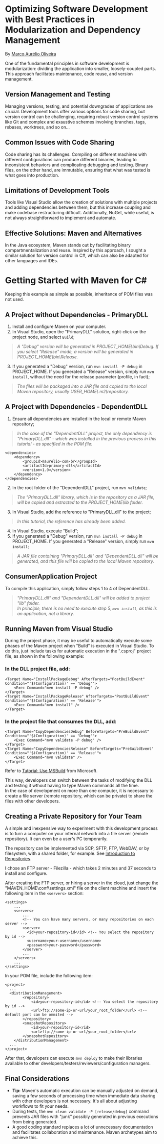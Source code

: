 # Optimizing Software Development with Best Practices in Modularization and Dependency Management

By [Marco Aurélio Oliveira](https://maurelio.com.br)

One of the fundamental principles in software development is modularization: dividing the application into smaller, loosely-coupled parts. This approach facilitates maintenance, code reuse, and version management.

## Version Management and Testing
Managing versions, testing, and potential downgrades of applications are crucial. Development tools offer various options for code sharing, but version control can be challenging, requiring robust version control systems like Git and complex and exaustive schemes involving branches, tags, rebases, worktrees, and so on...

## Common Issues with Code Sharing
Code sharing has its challenges. Compiling on different machines with different configurations can produce different binaries, leading to inconsistent behaviors and complicating debugging and testing. Binary files, on the other hand, are immutable, ensuring that what was tested is what goes into production.

## Limitations of Development Tools
Tools like Visual Studio allow the creation of solutions with multiple projects and adding dependencies between them, but this increase coupling and make codebase restructuring difficult. Additionally, NuGet, while useful, is not always straightforward to implement and automate.

## Effective Solutions: Maven and Alternatives
In the Java ecosystem, Maven stands out by facilitating binary compartmentalization and reuse. Inspired by this approach, I sought a similar solution for version control in C#, which can also be adapted for other languages and IDEs.

# Getting Started with Maven for C#
Keeping this example as simple as possible, inheritance of POM files was not used.
## A Project without Dependencies - PrimaryDLL
1. Install and configure Maven on your computer.
2. In Visual Studio, open the "PrimaryDLL" solution, right-click on the project node, and select `Build`;
>*A "Debug" version will be generated in PROJECT_HOME\bin\Debug. If you select "Release" mode, a version will be generated in PROJECT_HOME\bin\Release.*
3. If you generated a "Debug" version, run `mvn install -P debug` in PROJECT_HOME. If you generated a "Release" version, simply run `mvn install`, without the need for the release parameter (profile, in fact);
>*The files will be packaged into a JAR file and copied to the local Maven repository, usually USER_HOME\\.m2\repository.*

## A Project with Dependencies - DependentDLL
1. Ensure all dependencies are installed in the local or remote Maven repository;
>*In the case of the "DependentDLL" project, the only dependency is "PrimaryDLL.dll" - which was installed in the previous process in this tutorial - as specified in the POM file:*
```
<dependencies>
    <dependency>
        <groupId>maurelio-com-br</groupId>
        <artifactId>primary-dll</artifactId>
        <version>1.0</version>
    </dependency>
</dependencies>
```

2. In the root folder of the "DependentDLL" project, run `mvn validate`;
>*The "PrimaryDLL.dll" library, which is in the repository as a JAR file, will be copied and extracted to the PROJECT_HOME\lib folder.*
3. In Visual Studio, add the reference to "PrimaryDLL.dll" to the project;
>*In this tutorial, the reference has already been added.*
4. In Visual Studio, execute "Build";
5. If you generated a "Debug" version, run `mvn install -P debug` in PROJECT_HOME. If you generated a "Release" version, simply run `mvn install`;
>*A JAR file containing "PrimaryDLL.dll" and "DependentDLL.dll" will be generated, and this file will be copied to the local Maven repository.*

## ConsumerApplication Project
To compile this application, simply follow steps 1 to 4 of DependentDLL. 
>*"PrimaryDLL.dll" and "DependentDLL.dll" will be added to project "lib" folder.*  
>*In principle, there is no need to execute step 5, `mvn install`, as this is an application, not a library.*

## Running Maven from Visual Studio
During the project phase, it may be useful to automatically execute some phases of the Maven project when "Build" is executed in Visual Studio.
To do this, just include tasks for automatic execution in the ".csproj" project file, as shown in the following example:

### In the DLL project file, add:
```
<Target Name="InstallPackageDebug" AfterTargets="PostBuildEvent" Condition="'$(Configuration)' == 'Debug'">
    <Exec Command="mvn install -P debug" />
</Target>
<Target Name="InstallPackageRelease" AfterTargets="PostBuildEvent" Condition="'$(Configuration)' == 'Release'">
    <Exec Command="mvn install" />
</Target>
```

### In the project file that consumes the DLL, add:
```
<Target Name="CopyDependenciesDebug" BeforeTargets="PreBuildEvent"  Condition="'$(Configuration)' == 'Debug'">
    <Exec Command="mvn validate -P debug" />
</Target>
<Target Name="CopyDependenciesRelease" BeforeTargets="PreBuildEvent"  Condition="'$(Configuration)' == 'Release'">
    <Exec Command="mvn validate" />
</Target>
```

Refer to [Tutorial: Use MSBuild](https://learn.microsoft.com/en-us/visualstudio/msbuild/walkthrough-using-msbuild?view=vs-2022) from Microsoft.

This way, developers can switch between the tasks of modifying the DLL and testing it wthout having to type Maven commands all the time.  
In the case of development on more than one computer, it is necessary to create a file server (remote repository, which can be private) to share the files with other developers.

## Creating a Private Repository for Your Team
A simple and inexpensive way to experiment with this development process is to turn a computer on your internal network into a file server (remote repository). It can even be a user's PC temporarily.

The repository can be implemented via SCP, SFTP, FTP, WebDAV, or by filesystem, with a shared folder, for example.
See [Introduction to Repositories](https://maven.apache.org/guides/introduction/introduction-to-repositories.html).

I chose an FTP server - Filezilla - which takes 2 minutes and 37 seconds to install and configure.

After creating the FTP server, or hiring a server in the cloud, just change the "MAVEN_HOME\conf\settings.xml" file on the client machine and insert the following item in the `<servers>` section:

```
<settings>
    ...
    <servers>
        ...
        <!-- You can have many servers, or many repositories on each server -->
        <server>
          <id>your-repository-id</id> <!-- You select the repository by id -->
          <username>your-username</username>
          <password>your-password</password>
        </server>
        ...
    </servers>
    ...
</settings>
```

In your POM file, include the following item:
```
<project>
  ...
  <distributionManagement>
        <repository>
            <id>your-repository-id</id> <!-- You select the repository by id -->
            <url>ftp://some-ip-or-url/your_root_folder</url> <!-- default port can be ommited -->
        </repository>
        <snapshotRepository>
            <id>your-repository-id</id>
            <url>ftp://some-ip-or-url/your_root_folder</url>
        </snapshotRepository>
    </distributionManagement>
  ...
</project>
```

After that, developers can execute `mvn deploy` to make their libraries available to other developers/testers/reviewers/configuration managers.

## Final Considerations
- **Tip:** Maven's automatic execution can be manually adjusted on demand, saving a few seconds of processing time when immediate data sharing with other developers is not necessary. It's all about adjusting workflows to fit your needs.
- During tests, the `mvn clean validate -P [release/debug]` command prevents JAR files with "junk" possibly generated in previous executions from being generated.
- A good coding standard replaces a lot of unnecessary documentation and facilitates collaboration and maintenance. Maven archetypes aim to achieve this.